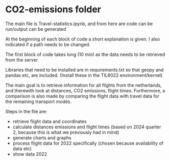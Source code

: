 # CO2-emissions folder
The main file is Travel-statistics.ipynb, and from here are code can be run/output can be generated

At the beginning of each block of code a short explanation is given. I also indicated if a path needs to be changed.

The first block of code takes long (10 min) as the data needs to be retrieved from the server

Libraries that need to be installed are in requirements.txt so that geopy and pandas etc, are included. (Install these in the TIL6022 environment/kernel)

The main goal is to retrieve information for all flights from the netherlands, and therewith look at distances, CO2 emissions, flight times. Furthermore, a comparison is also made by comparing the flight data with travel data for the remaining transport modes.

Steps in the file are:
- retrieve flight data and coordinates
- calculate distances emissions and flight times (based on 2024 quarter 2, because this is what we previously had in mind)
- generate charts and graphs
- process flight data for 2022 specifically (chosen because availability of data etc)
- show data 2022

